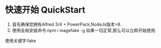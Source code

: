 # 快速开始 QuickStart 
1. 首先确保您拥有Alfred 3/4 + PowerPack,NodeJs版本>8.
2. 使用全局安装命令:npm i magefake -g
如果一切正常,那么可以立即开始使用.

使用关键字:fake

